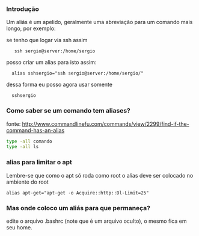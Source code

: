 ### Introdução
Um aliás é um apelido, geralmente uma abreviação para um comando
mais longo, por exemplo:

se tenho que logar via ssh assim

       ssh sergio@server:/home/sergio

posso criar um alias para isto assim:

      alias sshsergio="ssh sergio@server:/home/sergio/"

dessa forma eu posso agora usar somente

      sshsergio

### Como saber se um comando tem aliases?
fonte: http://www.commandlinefu.com/commands/view/2299/find-if-the-command-has-an-alias

``` sh
type -all comando
type -all ls
```

### alias para limitar o apt
Lembre-se que como o apt só roda como root o alias deve ser colocado
no ambiente do root

    alias apt-get="apt-get -o Acquire::http::Dl-Limit=25"


### Mas onde coloco um aliás para que permaneça?
edite o arquivo .bashrc (note que é um arquivo oculto), o mesmo
fica em seu home.